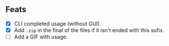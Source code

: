## Feats
- [x] CLI completed usage (without GUI).
- [x] Add ``.zip`` in the final of the files if it isn't ended with this sufix.
- [ ] Add a GIF with usage.
